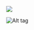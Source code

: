 ![](https://komarev.com/ghpvc/?username=yaoicream&label=𐙚⊹`Spider-lilies&base=2300&color=7B1923)

![Alt tag](https://files.catbox.moe/y5ghbp.png)

